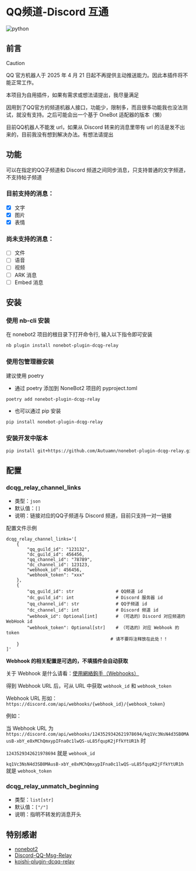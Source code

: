 # QQ频道-Discord 互通
<img src="https://img.shields.io/badge/python-3.9+-blue?logo=python&logoColor=edb641" alt="python">


## 前言

> [!CAUTION]
> QQ 官方机器人于 2025 年 4 月 21 日起不再提供主动推送能力。因此本插件将不能正常工作。

本项目为自用插件，如果有需求或想法请提出，我尽量满足

因用到了QQ官方的频道机器人接口，功能少，限制多，而且很多功能我也没法测试，就没有支持。之后可能会出一个基于 OneBot 适配器的版本（懒）

目前QQ机器人不能发 url，如果从 Discord 转来的消息里带有 url 的活是发不出来的，目前我没有想到解决办法。有想法请提出

## 功能
可以在指定的QQ子频道和 Discord 频道之间同步消息，只支持普通的文字频道，不支持帖子频道

### 目前支持的消息：
- [x] 文字
- [x] 图片
- [x] 表情

### 尚未支持的消息：
- [ ] 文件
- [ ] 语音
- [ ] 视频
- [ ] ARK 消息
- [ ] Embed 消息

## 安装

### 使用 nb-cli 安装
在 nonebot2 项目的根目录下打开命令行, 输入以下指令即可安装
```bash
nb plugin install nonebot-plugin-dcqg-relay
```

### 使用包管理器安装
建议使用 poetry
- 通过 poetry 添加到 NoneBot2 项目的 pyproject.toml
```bash
poetry add nonebot-plugin-dcqg-relay
```
- 也可以通过 pip 安装
```bash
pip install nonebot-plugin-dcqg-relay
```

### 安装开发中版本
```bash
pip install git+https://github.com/Autuamn/nonebot-plugin-dcqg-relay.git@main
```

## 配置
### dcqg_relay_channel_links
- 类型：`json`
- 默认值：`[]`
- 说明：链接对应的QQ子频道与 Discord 频道，目前只支持一对一链接

配置文件示例
```dotenv
dcqg_relay_channel_links='[
    {
        "qq_guild_id": "123132",
        "dc_guild_id": 456456,
        "qq_channel_id": "78789",
        "dc_channel_id": 123123,
        "webhook_id": 456456,
        "webhook_token": "xxx"
    },
    {
        "qq_guild_id": str                # QQ频道 id
        "dc_guild_id": int                # Discord 服务器 id
        "qq_channel_id": str              # QQ子频道 id
        "dc_channel_id": int              # Discord 频道 id
        "webhook_id": Optional[int]       # （可选的）Discord 对应频道的 WebHook id
        "webhook_token": Optional[str]    # （可选的）对应 Webhook 的 token
                                        # 请不要将注释放在此处！！
    }
]'
```
**Webhook 的相关配置是可选的，不填插件会自动获取**

关于 Webhook 是什么请看：[使用網絡鉤手（Webhooks）](https://support.discord.com/hc/zh-tw/articles/228383668-%E4%BD%BF%E7%94%A8%E7%B6%B2%E7%B5%A1%E9%89%A4%E6%89%8B-Webhooks)

得到 Webhook URL 后，可从 URL 中获取 `webhook_id` 和 `webhook_token`

Webhook URL 形如：
`https://discord.com/api/webhooks/{webhook_id}/{webhook_token}`

例如：

当 Webhook URL 为 `https://discord.com/api/webhooks/1243529342621978694/kq1Vc3NsN4d3SB0MAusB-xbY_e8xMChQmxypIFna0c1lwQS-uL85fqupK2jFfkYtUR1h` 时

`1243529342621978694` 就是 `webhook_id`

`kq1Vc3NsN4d3SB0MAusB-xbY_e8xMChQmxypIFna0c1lwQS-uL85fqupK2jFfkYtUR1h` 就是 `webhook_token`


### dcqg_relay_unmatch_beginning
- 类型：`list[str]`
- 默认值：`["/"]`
- 说明：指明不转发的消息开头

## 特别感谢
- [nonebot2](https://github.com/nonebot/nonebot2)
- [Discord-QQ-Msg-Relay](https://github.com/OasisAkari/Discord-QQ-Msg-Relay)
- [koishi-plugin-dcqq-relay](https://github.com/koishijs/koishi-plugin-dcqq-relay)
